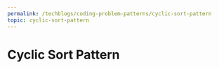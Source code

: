 ```yaml
---
permalink: /techblogs/coding-problem-patterns/cyclic-sort-pattern
topic: cyclic-sort-pattern
---
```




# Cyclic Sort Pattern


